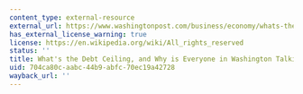 ```yaml
---
content_type: external-resource
external_url: https://www.washingtonpost.com/business/economy/whats-the-debt-ceiling-and-why-is-everyone-in-washington-talking-about-it/2011/04/15/AFSS4R1D_story.html
has_external_license_warning: true
license: https://en.wikipedia.org/wiki/All_rights_reserved
status: ''
title: What's the Debt Ceiling, and Why is Everyone in Washington Talking about It?
uid: 704ca80c-aabc-44b9-abfc-70ec19a42728
wayback_url: ''
---
```

